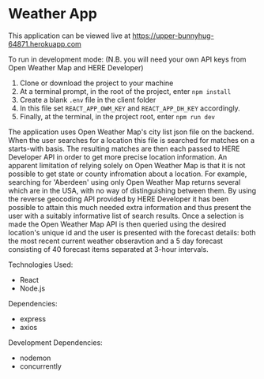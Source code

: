 # Weather App

This application can be viewed live at https://upper-bunnyhug-64871.herokuapp.com

To run in development mode:
(N.B. you will need your own API keys from Open Weather Map and HERE Developer)

1. Clone or download the project to your machine
2. At a terminal prompt, in the root of the project, enter `npm install`
3. Create a blank `.env` file in the client folder
4. In this file set `REACT_APP_OWM_KEY` and `REACT_APP_DH_KEY` accordingly.
5. Finally, at the terminal, in the project root, enter `npm run dev`

<p>The application uses Open Weather Map's city list json file on the backend.  When the user
searches for a location this file is searched for matches on a starts-with basis.  The resulting
matches are then each passed to HERE Developer API in order to get more precise location information.
An apparent limitation of relying solely on Open Weather Map is that it is not possible to get state
or county infromation about a location.  For example, searching for 'Aberdeen' using only Open Weather
Map returns several which are in the USA, with no way of distinguishing between them.  By using the
reverse geocoding API provided by HERE Developer it has been possible to attain this much needed extra
information and thus present the user with a suitably informative list of search results.  Once a selection
is made the Open Weather Map API is then queried using the desired location's unique id and the user is
presented with the forecast details: both the most recent current weather obseravtion and a 5 day
forecast consisting of 40 forecast items separated at 3-hour intervals.</p>

Technologies Used:

- React
- Node.js

Dependencies:

- express
- axios

Development Dependencies:

- nodemon
- concurrently

